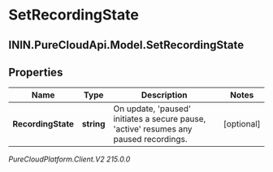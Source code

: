 # SetRecordingState

## ININ.PureCloudApi.Model.SetRecordingState

## Properties

|Name | Type | Description | Notes|
|------------ | ------------- | ------------- | -------------|
| **RecordingState** | **string** | On update, &#39;paused&#39; initiates a secure pause, &#39;active&#39; resumes any paused recordings. | [optional] |



_PureCloudPlatform.Client.V2 215.0.0_
